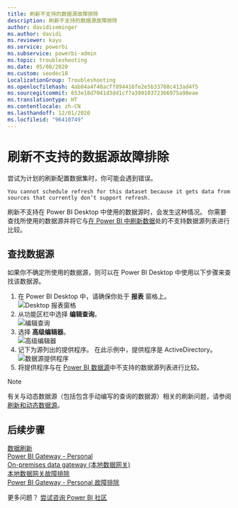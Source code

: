 ```yaml
---
title: 刷新不支持的数据源故障排除
description: 刷新不支持的数据源故障排除
author: davidiseminger
ms.author: davidi
ms.reviewer: kayu
ms.service: powerbi
ms.subservice: powerbi-admin
ms.topic: troubleshooting
ms.date: 05/08/2020
ms.custom: seodec18
LocalizationGroup: Troubleshooting
ms.openlocfilehash: 4ab84a4f40acff894416fe2e5b33788c413ad4f5
ms.sourcegitcommit: 653e18d7041d3dd1cf7a38010372366975a98eae
ms.translationtype: HT
ms.contentlocale: zh-CN
ms.lasthandoff: 12/01/2020
ms.locfileid: "96410749"
---
```

# <a name="troubleshooting-unsupported-data-source-for-refresh"></a>刷新不支持的数据源故障排除
尝试为计划的刷新配置数据集时，你可能会遇到错误。

```output
You cannot schedule refresh for this dataset because it gets data from sources that currently don’t support refresh.
```

刷新不支持在 Power BI Desktop 中使用的数据源时，会发生这种情况。 你需要查找所使用的数据源并将它与[在 Power BI 中刷新数据](refresh-data.md)处的不支持数据源列表进行比较。 

## <a name="find-the-data-source"></a>查找数据源
如果你不确定所使用的数据源，则可以在 Power BI Desktop 中使用以下步骤来查找该数据源。  

1. 在 Power BI Desktop 中，请确保你处于 **报表** 窗格上。  
   ![Desktop 报表窗格](media/service-admin-troubleshoot-unsupported-data-source-for-refresh/tshoot-report-pane.png)
2. 从功能区栏中选择 **编辑查询**。  
   ![编辑查询](media/service-admin-troubleshoot-unsupported-data-source-for-refresh/tshoot-edit-queries.png)
3. 选择 **高级编辑器**。  
   ![高级编辑器](media/service-admin-troubleshoot-unsupported-data-source-for-refresh/tshoot-advanced-editor.png)
4. 记下为源列出的提供程序。  在此示例中，提供程序是 ActiveDirectory。  
   ![数据源提供程序](media/service-admin-troubleshoot-unsupported-data-source-for-refresh/tshoot-provider.png)
5. 将提供程序与在 [Power BI 数据源](power-bi-data-sources.md)中不支持的数据源列表进行比较。

> [!NOTE]
> 有关与动态数据源（包括包含手动编写的查询的数据源）相关的刷新问题，请参阅[刷新和动态数据源](refresh-data.md#refresh-and-dynamic-data-sources)。


## <a name="next-steps"></a>后续步骤
[数据刷新](refresh-data.md)  
[Power BI Gateway - Personal](service-gateway-personal-mode.md)  
[On-premises data gateway (本地数据网关)](service-gateway-onprem.md)  
[本地数据网关故障排除](service-gateway-onprem-tshoot.md)  
[Power BI Gateway - Personal 故障排除](service-admin-troubleshooting-power-bi-personal-gateway.md)  

更多问题？ [尝试咨询 Power BI 社区](https://community.powerbi.com/)
